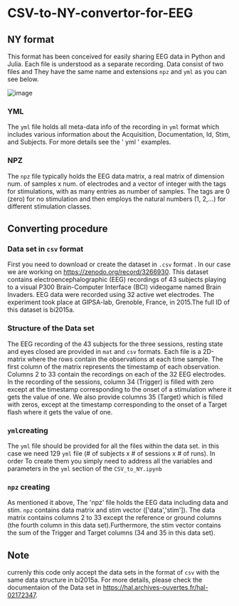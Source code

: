 # CSV-to-NY-convertor-for-EEG

## NY format
This format has been conceived for easily sharing EEG data in Python and Julia. Each file is understood as a separate recording. Data consist of two files and They have the same name and extensions `npz` and `yml` as you can see below.

![image](https://user-images.githubusercontent.com/95529379/174257112-5c1e8d80-b0dc-4c47-b1bc-9288a7e83c82.png)


### YML
The `yml` file holds all meta-data info of the recording in `yml` format which includes various information about the Acquisition, Documentation, Id, Stim, and Subjects.
For more details see the ' yml ' examples. 

### NPZ 
The `npz` file typically holds the EEG data matrix, a real matrix of dimension num. of samples x num. of electrodes and a vector of integer with the tags for stimulations, with as many entries as number of samples. The tags are 0 (zero) for no stimulation and then employs the natural numbers (1, 2,...) for different stimulation classes. 

## Converting procedure

### Data set in `csv` format
First you need to download or create the dataset in `.csv` format . In our case we are working on https://zenodo.org/record/3266930. This dataset contains electroencephalographic (EEG) recordings of 43 subjects playing to a visual P300 Brain-Computer Interface (BCI) videogame named Brain Invaders. EEG data were recorded using 32 active wet electrodes. The experiment took place at GIPSA-lab, Grenoble, France, in 2015.The full ID of this dataset is bi2015a.

### Structure of the Data set
The EEG recording of the 43 subjects for the three sessions, resting state and eyes closed are provided in `mat` and `csv` formats. Each file is a 2D-matrix where the rows contain the observations at each time sample. The first column of the matrix represents the timestamp of each observation. Columns 2 to 33 contain the recordings on each of the 32 EEG electrodes. In the recording of the sessions, column 34 (Trigger) is filled with zero except at the timestamp corresponding to the onset of a stimulation where it gets the value of one. We also provide columns 35 (Target) which is filled with zeros, except at the timestamp corresponding to the onset of a Target flash where it gets the value of one.

### `yml`creating 

The `yml` file should be provided for all the files within the data set. in this case we need 129 `yml` file (# of subjects x # of sessions x # of runs). In order To create them you simply need to address all the variables and parameters in the `yml` section of the `CSV_to_NY.ipynb`

### `npz` creating 
As mentioned it above, The 'npz' file holds the EEG data including data and stim. `npz` contains data matrix and stim vector (['data','stim']). The data matrix contains columns 2 to 33 except the reference or ground columns (the fourth column in this data set).Furthermore, the stim vector contains the sum of the Trigger and Target columns (34 and 35 in this data set).

## Note
currenly this code only accept the data sets in the format of `csv` with the same data structure in bi2015a. For more details, please check the documentaion of the Data set in https://hal.archives-ouvertes.fr/hal-02172347.  




